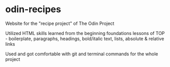 # odin-recipes
Website for the "recipe project" of The Odin Project

Utilized HTML skills learned from the beginning foundations lessons of TOP - boilerplate, paragraphs, headings, bold/italic text, lists, absolute & relative links

Used and got comfortable with git and terminal commands for the whole project
